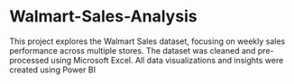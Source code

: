# Walmart-Sales-Analysis
This project explores the Walmart Sales dataset, focusing on weekly sales performance across multiple stores. The dataset was cleaned and pre-processed using Microsoft Excel. All data visualizations and insights were created using Power BI
